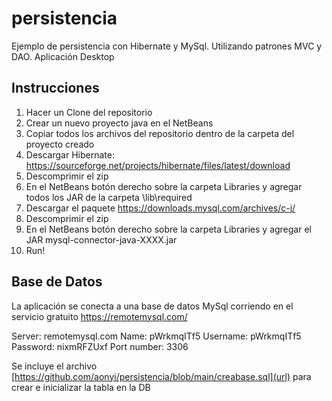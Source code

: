 # persistencia
Ejemplo de persistencia con Hibernate y MySql. Utilizando patrones MVC y DAO. 
Aplicación Desktop

Instrucciones
--------------
1. Hacer un Clone del repositorio
2. Crear un nuevo proyecto java en el NetBeans
3. Copiar todos los archivos del repositorio dentro de la carpeta del proyecto creado
4. Descargar Hibernate: https://sourceforge.net/projects/hibernate/files/latest/download
5. Descomprimir el zip
6. En el NetBeans botón derecho sobre la carpeta Libraries y agregar todos los JAR de la carpeta \lib\required
7. Descargar el paquete https://downloads.mysql.com/archives/c-j/
8. Descomprimir el zip 
9. En el NetBeans botón derecho sobre la carpeta Libraries y agregar el JAR mysql-connector-java-XXXX.jar
10. Run!



Base de Datos
--------------
La aplicación se conecta a una base de datos MySql corriendo en el servicio gratuito https://remotemysql.com/

Server: remotemysql.com 
Name: pWrkmqITf5 
Username: pWrkmqITf5 
Password: nixmRFZUxf 
Port number: 3306

Se incluye el archivo [https://github.com/aonyi/persistencia/blob/main/creabase.sql](url) para crear e inicializar la tabla en la DB
